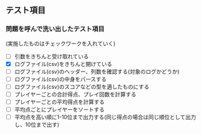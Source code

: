## テスト項目

### 問題を呼んで洗い出したテスト項目
(実施したものはチェックワークを入れていく)
-[ ] 引数をきちんと受け取れている
-[x] ログファイル(csv)をきちんと開けている
-[ ] ログファイル(csv)のヘッダー、列数を確認する(対象のログかどうか)
-[ ] ログファイル(csv)の中身をパースする
-[ ] ログファイル(csv)のスコアなどの型を適したものにする
-[ ] プレイヤーごとの合計得点、プレイ回数を計算する
-[ ] プレイヤーごとの平均得点を計算する
-[ ] 平均点ごとにプレイヤーをソートする
-[ ] 平均点を高い順に1-10位まで出力する(同じ得点の場合は同じ順位として出力し、10位まで出す)